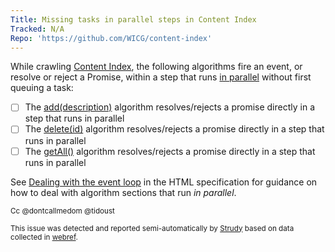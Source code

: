 ```yaml
---
Title: Missing tasks in parallel steps in Content Index
Tracked: N/A
Repo: 'https://github.com/WICG/content-index'
---
```


While crawling [Content Index](https://wicg.github.io/content-index/spec/), the following algorithms fire an event, or resolve or reject a Promise, within a step that runs [in parallel](https://html.spec.whatwg.org/multipage/infrastructure.html#in-parallel) without first queuing a task:
* [ ] The [add(description)](https://wicg.github.io/content-index/spec/#dom-contentindex-add) algorithm resolves/rejects a promise directly in a step that runs in parallel
* [ ] The [delete(id)](https://wicg.github.io/content-index/spec/#dom-contentindex-delete) algorithm resolves/rejects a promise directly in a step that runs in parallel
* [ ] The [getAll()](https://wicg.github.io/content-index/spec/#dom-contentindex-getall) algorithm resolves/rejects a promise directly in a step that runs in parallel

See [Dealing with the event loop](https://html.spec.whatwg.org/multipage/webappapis.html#event-loop-for-spec-authors) in the HTML specification for guidance on how to deal with algorithm sections that run *in parallel*.

<sub>Cc @dontcallmedom @tidoust</sub>

<sub>This issue was detected and reported semi-automatically by [Strudy](https://github.com/w3c/strudy/) based on data collected in [webref](https://github.com/w3c/webref/).</sub>
